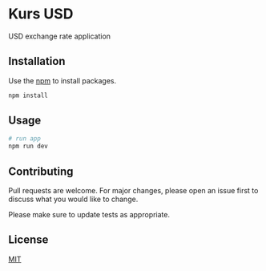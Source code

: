 # Kurs USD

USD exchange rate application

## Installation

Use the [npm](https://nodejs.org/en) to install packages.

```bash
npm install
```

## Usage

```bash
# run app
npm run dev
```

## Contributing

Pull requests are welcome. For major changes, please open an issue first
to discuss what you would like to change.

Please make sure to update tests as appropriate.

## License

[MIT](https://choosealicense.com/licenses/mit/)
